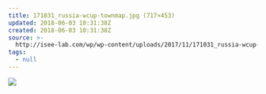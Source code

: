 ```yaml
---
title: 171031_russia-wcup-townmap.jpg (717×453)
updated: 2018-06-03 10:31:38Z
created: 2018-06-03 10:31:38Z
source: >-
  http://isee-lab.com/wp/wp-content/uploads/2017/11/171031_russia-wcup-townmap.jpg
tags:
  - null
---
```


![](../_resources/64a2ed81346953e01ecbc3519b746fb3.jpg)
